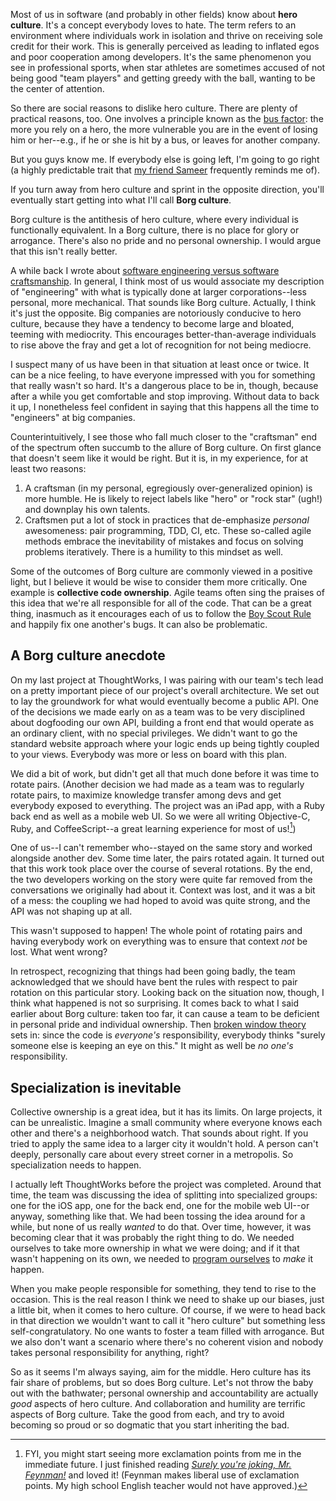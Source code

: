 Most of us in software (and probably in other fields) know about **hero culture**. It's a concept everybody loves to hate. The term refers to an environment where individuals work in isolation and thrive on receiving sole credit for their work. This is generally perceived as leading to inflated egos and poor cooperation among developers. It's the same phenomenon you see in professional sports, when star athletes are sometimes accused of not being good "team players" and getting greedy with the ball, wanting to be the center of attention.

So there are social reasons to dislike hero culture. There are plenty of practical reasons, too. One involves a principle known as the [bus factor](http://en.wikipedia.org/wiki/Bus_factor): the more you rely on a hero, the more vulnerable you are in the event of losing him or her--e.g., if he or she is hit by a bus, or leaves for another company.

But you guys know me. If everybody else is going left, I'm going to go right (a highly predictable trait that [my friend Sameer](http://www.skalb.com/) frequently reminds me of).

If you turn away from hero culture and sprint in the opposite direction, you'll eventually start getting into what I'll call **Borg culture**.

Borg culture is the antithesis of hero culture, where every individual is functionally equivalent. In a Borg culture, there is no place for glory or arrogance. There's also no pride and no personal ownership. I would argue that this isn't really better.

A while back I wrote about [software engineering versus software craftsmanship](/posts/am-i-an-engineer.html). In general, I think most of us would associate my description of "engineering" with what is typically done at larger corporations--less personal, more mechanical. That sounds like Borg culture. Actually, I think it's just the opposite. Big companies are notoriously conducive to hero culture, because they have a tendency to become large and bloated, teeming with mediocrity. This encourages better-than-average individuals to rise above the fray and get a lot of recognition for not being mediocre.

I suspect many of us have been in that situation at least once or twice. It can be a nice feeling, to have everyone impressed with you for something that really wasn't so hard. It's a dangerous place to be in, though, because after a while you get comfortable and stop improving. Without data to back it up, I nonetheless feel confident in saying that this happens all the time to "engineers" at big companies.

Counterintuitively, I see those who fall much closer to the "craftsman" end of the spectrum often succumb to the allure of Borg culture. On first glance that doesn't seem like it would be right. But it is, in my experience, for at least two reasons:

1. A craftsman (in my personal, egregiously over-generalized opinion) is more humble. He is likely to reject labels like "hero" or "rock star" (ugh!) and downplay his own talents.
2. Craftsmen put a lot of stock in practices that de-emphasize *personal* awesomeness: pair programming, TDD, CI, etc. These so-called agile methods embrace the inevitability of mistakes and focus on solving problems iteratively. There is a humility to this mindset as well.

Some of the outcomes of Borg culture are commonly viewed in a positive light, but I believe it would be wise to consider them more critically. One example is **collective code ownership**. Agile teams often sing the praises of this idea that we're all responsible for all of the code. That can be a great thing, inasmuch as it encourages each of us to follow the [Boy Scout Rule](http://programmer.97things.oreilly.com/wiki/index.php/The_Boy_Scout_Rule) and happily fix one another's bugs. It can also be problematic.

A Borg culture anecdote
-----------------------

On my last project at ThoughtWorks, I was pairing with our team's tech lead on a pretty important piece of our project's overall architecture. We set out to lay the groundwork for what would eventually become a public API. One of the decisions we made early on as a team was to be very disciplined about dogfooding our own API, building a front end that would operate as an ordinary client, with no special privileges. We didn't want to go the standard website approach where your logic ends up being tightly coupled to your views. Everybody was more or less on board with this plan.

We did a bit of work, but didn't get all that much done before it was time to rotate pairs. (Another decision we had made as a team was to regularly rotate pairs, to maximize knowledge transfer among devs and get everybody exposed to everything. The project was an iPad app, with a Ruby back end as well as a mobile web UI. So we were all writing Objective-C, Ruby, and CoffeeScript--a great learning experience for most of us\![^exclamation-points])

One of us--I can't remember who--stayed on the same story and worked alongside another dev. Some time later, the pairs rotated again. It turned out that this work took place over the course of several rotations. By the end, the two developers working on the story were quite far removed from the conversations we originally had about it. Context was lost, and it was a bit of a mess: the coupling we had hoped to avoid was quite strong, and the API was not shaping up at all.

This wasn't supposed to happen! The whole point of rotating pairs and having everybody work on everything was to ensure that context *not* be lost. What went wrong?

In retrospect, recognizing that things had been going badly, the team acknowledged that we should have bent the rules with respect to pair rotation on this particular story. Looking back on the situation now, though, I think what happened is not so surprising. It comes back to what I said earlier about Borg culture: taken too far, it can cause a team to be deficient in personal pride and individual ownership. Then [broken window theory](http://en.wikipedia.org/wiki/Broken_windows_theory) sets in: since the code is *everyone's* responsibility, everybody thinks "surely someone else is keeping an eye on this." It might as well be *no one's* responsibility.

Specialization is inevitable
----------------------------

Collective ownership is a great idea, but it has its limits. On large projects, it can be unrealistic. Imagine a small community where everyone knows each other and there's a neighborhood watch. That sounds about right. If you tried to apply the same idea to a larger city it wouldn't hold. A person can't deeply, personally care about every street corner in a metropolis. So specialization needs to happen.

I actually left ThoughtWorks before the project was completed. Around that time, the team was discussing the idea of splitting into specialized groups: one for the iOS app, one for the back end, one for the mobile web UI--or anyway, something like that. We had been tossing the idea around for a while, but none of us really *wanted* to do that. Over time, however, it was becoming clear that it was probably the right thing to do. We needed ourselves to take more ownership in what we were doing; and if it that wasn't happening on its own, we needed to [program ourselves](/posts/automating-yourself.html) to *make* it happen.

When you make people responsible for something, they tend to rise to the occasion. This is the real reason I think we need to shake up our biases, just a little bit, when it comes to hero culture. Of course, if we were to head back in that direction we wouldn't want to call it "hero culture" but something less self-congratulatory. No one wants to foster a team filled with arrogance. But we also don't want a scenario where there's no coherent vision and nobody takes personal responsibility for anything, right?

So as it seems I'm always saying, aim for the middle. Hero culture has its fair share of problems, but so does Borg culture. Let's not throw the baby out with the bathwater; personal ownership and accountability are actually *good* aspects of hero culture. And collaboration and humility are terrific aspects of Borg culture. Take the good from each, and try to avoid becoming so proud or so dogmatic that you start inheriting the bad.

[^exclamation-points]: FYI, you might start seeing more exclamation points from me in the immediate future. I just finished reading [*Surely you're joking, Mr. Feynman!*](http://www.amazon.com/Surely-Feynman-Adventures-Curious-Character/dp/0393316041) and loved it! (Feynman makes liberal use of exclamation points. My high school English teacher would not have approved.)
